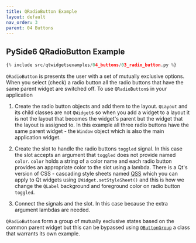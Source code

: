 ```yaml
---
title: QRadioButton Example
layout: default
nav_order: 3
parent: 04 Buttons
---
```


## PySide6 QRadioButton Example

```python
{% include src/qtwidgetsexamples/04_buttons/03_radio_button.py %}
```

`QRadioButton` is presents the user with a set of mutually exclusive options. When you select (check) a radio button all the radio buttons that have the same parent widget are switched off. To use `QRadioButton`s in your application

1. Create the radio button objects and add them to the layout. `QLayout` and its child classes are not `QWidget`s so when you add a widget to a layout it is not the layout that becomes the widget's parent but the widget that the layout is assigned to. In this example all three radio buttons have the same parent widget - the `Window` object which is also the main application widget.

2. Create the slot to handle the radio buttons `toggled` signal. In this case the slot accepts an argument that `toggled` does not provide named `color`. `color` holds a string of a color name and each radio button provides an appropriate color to the slot using a lambda. There is a Qt's version of CSS - cascading style sheets named [QSS](https://doc.qt.io/qt-6/stylesheet-syntax.html) which you can apply to Qt widgets using `QWidget.setStyleSheet()` and this is how we change the `QLabel` background and foreground color on radio button `toggled`.

3. Connect the signals and the slot. In this case because the extra argument lambdas are needed.

`QRadioButton`s form a group of mutually exclusive states based on the common parent widget but this can be bypassed using [`QButtonGroup`](https://doc.qt.io/qt-6/qbuttongroup.html) a class that warrants its own example.